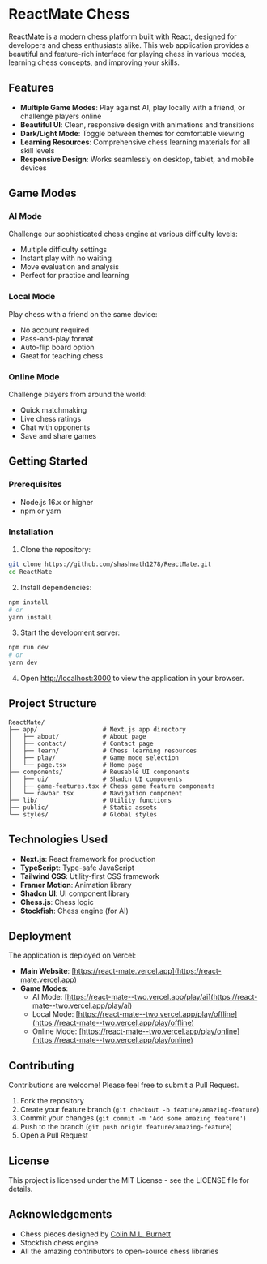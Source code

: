 # ReactMate Chess

ReactMate is a modern chess platform built with React, designed for developers and chess enthusiasts alike. This web application provides a beautiful and feature-rich interface for playing chess in various modes, learning chess concepts, and improving your skills.

## Features

- **Multiple Game Modes**: Play against AI, play locally with a friend, or challenge players online
- **Beautiful UI**: Clean, responsive design with animations and transitions
- **Dark/Light Mode**: Toggle between themes for comfortable viewing
- **Learning Resources**: Comprehensive chess learning materials for all skill levels
- **Responsive Design**: Works seamlessly on desktop, tablet, and mobile devices

## Game Modes

### AI Mode
Challenge our sophisticated chess engine at various difficulty levels:
- Multiple difficulty settings
- Instant play with no waiting
- Move evaluation and analysis
- Perfect for practice and learning

### Local Mode
Play chess with a friend on the same device:
- No account required
- Pass-and-play format
- Auto-flip board option
- Great for teaching chess

### Online Mode
Challenge players from around the world:
- Quick matchmaking
- Live chess ratings
- Chat with opponents
- Save and share games

## Getting Started

### Prerequisites

- Node.js 16.x or higher
- npm or yarn

### Installation

1. Clone the repository:
```bash
git clone https://github.com/shashwath1278/ReactMate.git
cd ReactMate
```

2. Install dependencies:
```bash
npm install
# or
yarn install
```

3. Start the development server:
```bash
npm run dev
# or
yarn dev
```

4. Open [http://localhost:3000](http://localhost:3000) to view the application in your browser.

## Project Structure

```
ReactMate/
├── app/                  # Next.js app directory
│   ├── about/            # About page
│   ├── contact/          # Contact page
│   ├── learn/            # Chess learning resources
│   ├── play/             # Game mode selection
│   └── page.tsx          # Home page
├── components/           # Reusable UI components
│   ├── ui/               # Shadcn UI components
│   ├── game-features.tsx # Chess game feature components
│   └── navbar.tsx        # Navigation component
├── lib/                  # Utility functions
├── public/               # Static assets
└── styles/               # Global styles
```

## Technologies Used

- **Next.js**: React framework for production
- **TypeScript**: Type-safe JavaScript
- **Tailwind CSS**: Utility-first CSS framework
- **Framer Motion**: Animation library
- **Shadcn UI**: UI component library
- **Chess.js**: Chess logic
- **Stockfish**: Chess engine (for AI)

## Deployment

The application is deployed on Vercel:

- **Main Website**: [https://react-mate.vercel.app](https://react-mate.vercel.app)
- **Game Modes**:
  - AI Mode: [https://react-mate--two.vercel.app/play/ai](https://react-mate--two.vercel.app/play/ai)
  - Local Mode: [https://react-mate--two.vercel.app/play/offline](https://react-mate--two.vercel.app/play/offline)
  - Online Mode: [https://react-mate--two.vercel.app/play/online](https://react-mate--two.vercel.app/play/online)

## Contributing

Contributions are welcome! Please feel free to submit a Pull Request.

1. Fork the repository
2. Create your feature branch (`git checkout -b feature/amazing-feature`)
3. Commit your changes (`git commit -m 'Add some amazing feature'`)
4. Push to the branch (`git push origin feature/amazing-feature`)
5. Open a Pull Request

## License

This project is licensed under the MIT License - see the LICENSE file for details.

## Acknowledgements

- Chess pieces designed by [Colin M.L. Burnett](https://en.wikipedia.org/wiki/User:Cburnett)
- Stockfish chess engine
- All the amazing contributors to open-source chess libraries
